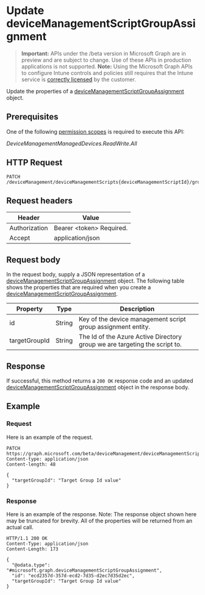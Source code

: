 ﻿# Update deviceManagementScriptGroupAssignment

> **Important:** APIs under the /beta version in Microsoft Graph are in preview and are subject to change. Use of these APIs in production applications is not supported.
> **Note:** Using the Microsoft Graph APIs to configure Intune controls and policies still requires that the Intune service is [correctly licensed](https://go.microsoft.com/fwlink/?linkid=839381) by the customer.

Update the properties of a [deviceManagementScriptGroupAssignment](https://developer.microsoft.com/en-us/graph/docs/api-reference/beta/api/resources/intune_devices_devicemanagementscriptgroupassignment.md) object.
## Prerequisites
One of the following [permission scopes](https://developer.microsoft.com/en-us/graph/docs/authorization/permission_scopes) is required to execute this API:

*DeviceManagementManagedDevices.ReadWrite.All*
## HTTP Request
<!-- {
  "blockType": "ignored"
}
-->
```http
PATCH /deviceManagement/deviceManagementScripts{deviceManagementScriptId}/groupAssignments{deviceManagementScriptGroupAssignmentId}
```

## Request headers
|Header|Value|
|---|---|
|Authorization|Bearer &lt;token&gt; Required.|
|Accept|application/json|

## Request body
In the request body, supply a JSON representation of a [deviceManagementScriptGroupAssignment](https://developer.microsoft.com/en-us/graph/docs/api-reference/beta/api/resources/intune_devices_devicemanagementscriptgroupassignment.md) object.
The following table shows the properties that are required when you create a [deviceManagementScriptGroupAssignment](https://developer.microsoft.com/en-us/graph/docs/api-reference/beta/api/resources/intune_devices_devicemanagementscriptgroupassignment.md).

|Property|Type|Description|
|---|---|---|
|id|String|Key of the device management script group assignment entity.|
|targetGroupId|String|The Id of the Azure Active Directory group we are targeting the script to.|



## Response
If successful, this method returns a `200 OK` response code and an updated [deviceManagementScriptGroupAssignment](https://developer.microsoft.com/en-us/graph/docs/api-reference/beta/api/resources/intune_devices_devicemanagementscriptgroupassignment.md) object in the response body.

## Example
### Request
Here is an example of the request.
```http
PATCH https://graph.microsoft.com/beta/deviceManagement/deviceManagementScripts{deviceManagementScriptId}/groupAssignments{deviceManagementScriptGroupAssignmentId}
Content-type: application/json
Content-length: 48

{
  "targetGroupId": "Target Group Id value"
}
```

### Response
Here is an example of the response. Note: The response object shown here may be truncated for brevity. All of the properties will be returned from an actual call.
```http
HTTP/1.1 200 OK
Content-Type: application/json
Content-Length: 173

{
  "@odata.type": "#microsoft.graph.deviceManagementScriptGroupAssignment",
  "id": "ecd2357d-357d-ecd2-7d35-d2ec7d35d2ec",
  "targetGroupId": "Target Group Id value"
}
```



